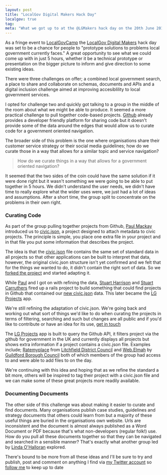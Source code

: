 ```yaml
---
layout: post
title: "LocalGov Digital Makers Hack Day"
localgov: true
tag:
meta: "What we got up to at the @LGMakers hack day on the 20th June 2014"
---
```


As a fringe event to [LocalGovCamp](http://localgovdigital.info/localgovcamp/) the [LocalGov Digital Makers](http://localgovdigital.info/localgov-digital-makers/) hack day was set to be a chance for people to "prototype solutions to problems local government currently faces." A great opportunity to see what we could come up with in just 5 hours, whether it be a technical prototype or presentation on the bigger picture to inform and give direction to some existing ideas.

There were three challenges on offer; a combined local government search, a place to share and collaborate on schemas, documents and APIs and a digital inclusion challenge aimed at improving accesiblility to local government services.

I opted for challenge two and quickly got talking to a group in the middle of the room about what we might be able to produce. It seemed a more practical challenge to pull together code-based projects. [Github](http://github.com) already provides a developer friendly platform for sharing code but it doesn't provide some of the data around the edges that would allow us to curate code for a government oriented navigation.

The broader side of this problem is the one where organisations share their customer service strategy or their social media guidelines; how do we curate those in a way that allows for a similar topic and service navigation?  

<blockquote><p>How do we curate things in a way that allows for a government oriented navigation?</p></blockquote>

It seemed that the two sides of the coin could have the same solution if it were done right but it wasn't something we were going to be able to put together in 5 hours. We didn't understand the user needs, we didn't have time to really explore what the wider uses were, we just had a lot of ideas and assumptions. After a short time, the group split to concentrate on the problems in their own right.

### Curating Code

As part of the group pulling together projects from Github, [Paul Mackay](https://twitter.com/pmackay) introduced us to [civic.json](https://github.com/BetaNYC/civic.json), a project designed to attach metadata to civic projects. The principle is simple, you place one extra file in your project and in that file you put some information that describes the project.

The idea is that the [civic.json](https://github.com/BetaNYC/civic.json) file contains the same set of standard data in all projects so that other applications can be built to interpret that data, however, the original civic.json structure isn't yet confirmed and we felt that for the things _we_ wanted to do, it didn't contain the right sort of data. So we [forked the project](https://github.com/danblundell/civic.json) and started adapting it.

While [Paul](https://twitter.com/pmackay) and I got on with refining the data, [Stuart Harrison](https://twitter.com/pezholio) and [Stuart Carruthers](https://twitter.com/codeandstuff) fired up a rails project to build something that could find projects in Github that contained our [new civic.json](https://github.com/danblundell/civic.json) data. This later became the [LG Projects](http://lgprojects.herokuapp.com/) app.

We're still refining the adaptation of civic.json. We're going back and working out what sort of things we'd like to do when curating the projects in terms of filtering, searching and such but changes are all public and if you'd like to contribute or have an idea for its use, [get in touch](http://twitter.com/danblundell)

The [LG Projects](http://lgprojects.herokuapp.com/) app is built to query the Github API, it filters project via the github for government in the UK and currently displays all projects but shows extra information if a project contains a civic.json file. Examples include; [Ratemyplace](http://lgprojects.herokuapp.com/authorities/lichfield-district-council) from [Litchfield District Council](https://www.lichfielddc.gov.uk/) and [Web.Elmah](http://lgprojects.herokuapp.com/authorities/guildfordbc) by [Guildford Borough Council](http://www.guildford.gov.uk/) both of which members of the group had access to and were able to add files to on the day.

We're continuing with this idea and hoping that as we refine the standard a bit more, others will be inspired to tag their project with a civic.json file and we can make some of these great projects more readily available.


### Documenting Documents

The other side of this challenge was about making it easier to curate and find documents. Many organisations publish case studies, guidelines and strategy documents that others could learn from but a majority of these useful things are buried in the organisations own website. Urls are inconsistent and the document is almost always published as a Word Document or PDF because that's what non-developers (regular folk!) use. How do you pull all these documents together so that they can be navigated and searched in a sensible manner? That's exactly what another group led by [Linda O'Halloran](https://twitter.com/LindaSasta) explored. 

There's bound to be more from all these ideas and I'll be sure to try and publish, post and comment on anything I find via [my Twitter account](https://twitter.com/danblundell) so [follow me](https://twitter.com/danblundell) to keep up to date



